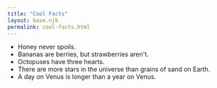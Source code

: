 ```yaml
---
title: "Cool Facts"
layout: base.njk
permalink: cool-facts.html
---
```

- Honey never spoils.
- Bananas are berries, but strawberries aren't.
- Octopuses have three hearts.
- There are more stars in the universe than grains of sand on Earth.
- A day on Venus is longer than a year on Venus.